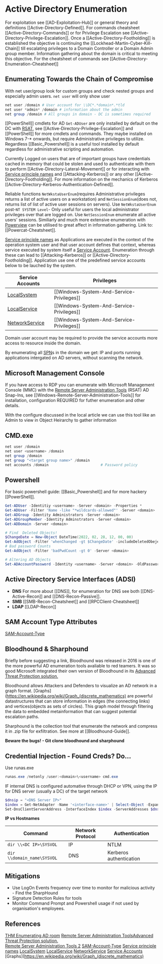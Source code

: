 # Active Directory Enumeration

For exploitation see [[AD-Exploitation-Hub]] or general theory and definitions [[Active-Directory-Defined]]. For commands cheatsheet [[Active-Directory-Commands]] or for Privilege Escalation see [[Active-Directory-Privilege-Escalation]]. Once a [[Active-Directory-Footholding]] is established the objective is continuing the [[Lockhead-Martin-Cyber-Kill-Chain]] till escalating privileges to a Domain Controller or a Domain Admin group member. Information gathering about the domain is critical to meeting this objective. For the cheatsheet of commands see [[Active-Directory-Enumeration-Cheatsheet]]

## Enumerating Towards the Chain of Compromise
With net user/group look for custom groups and check nested groups and especially admin users. `net user` will only show user
```powershell
net user /domain # User account for \\DC*.*domain*.*tld
net user *admin* /domain # information about the admin
net group /domain # All groups in domain - DC is sometimes required
```

[[PowerShell]] cmdlets for AD `Get-ADUser` are only installed by default on the DC with [RSAT](https://docs.microsoft.com/en-us/previous-versions/technet-magazine/gg413289(v=msdn.10)?redirectedfrom=MSDN), see [[Active-Directory-Privilege-Escalation]] and [[PowerShell]] for more cmdlets and commands. They maybe installed on Windows 7-\* onwards, but require Administrative privileges to utilize. Regardless [[Basic_Powershell]] is a useful tool installed by default regardless for administrative scripting and automation. 

Currently Logged on users that are of important groups have credentials cached in memory that could be stolen and used to authenticate with them to perform [[Active-Directory-Lateral-Movement]] or for interacting with [Service principle names](https://docs.microsoft.com/en-us/windows/win32/ad/service-principal-names?redirectedfrom=MSDN) and [[Attacking-Kerberos]] or any other [[Active-Directory-Footholding]]. For more information on the mechanics of Kerberos  [[Active-Directory-Kerberos-Authentication-Defined]].

Reliable functions  `NetWkstaUserEnum`(requires Administrative privileges returns a list of active users on a workstation) and `NetSessionEnum`(does not, returns list of list of active user sessions on servers). Use `NetWkstaUserEnum` post-`NT SYSTEM Level`- Only useful for users the local administrator privileges over that are logged on. Use `NetSessionEnum` enumerate all active users' sessions. Similiarly and much more extensive enumeration with [Powerview](https://github.com/PowerShellMafia/PowerSploit/blob/dev/Recon/PowerView.ps1) can be utilised to great affect in information gathering. Link to: [[Powercat-Cheatsheet]].

[Service principle names](https://docs.microsoft.com/en-us/windows/win32/ad/service-principal-names?redirectedfrom=MSDN) as Applications are executed in the context of the operation system user and that user account defines that context, whereas service executed by system itself a [Service Account](https://docs.microsoft.com/en-us/windows/win32/services/service-user-accounts?redirectedfrom=MSDN).  Enumeration through these can lead to [[Attacking-Kerberos]] or [[Active-Directory-Footholding]]. Application use one of the predefined service accounts below to be lauched by the system.

Service Accounts | Privileges 
--- | ---
[LocalSystem](https://docs.microsoft.com/en-us/windows/win32/services/localsystem-account?redirectedfrom=MSDN) | [[Windows-System-And-Service-Privileges]] 
[LocalService](https://docs.microsoft.com/en-us/windows/win32/services/localservice-account?redirectedfrom=MSDN) | [[Windows-System-And-Service-Privileges]]
[NetworkService](https://docs.microsoft.com/en-us/windows/win32/services/networkservice-account?redirectedfrom=MSDN) | [[Windows-System-And-Service-Privileges]]

Domain user account may be required to provide the service accounts more access to resource inside the domain. 

By enumerating all [SPN](https://docs.microsoft.com/en-us/windows/win32/ad/service-principal-names?redirectedfrom=MSDN)s in the domain we get: IP and ports running applications intergated on AD servers, without scanning the network.

## Microsoft Management Console
If you have access to RDP you can enumerate with Microsoft Management Console (MMC) with the [Remote Server Administration Tools](https://docs.microsoft.com/en-us/powershell/module/activedirectory/?view=windowsserver2022-ps) (RSAT) AD Snap-Ins,  see [[Windows-Remote-Server-Administration-Tools]]
for installation, configuration REQUIRED for futher enumeration and other details.

With the configure discussed in the local article we can use this tool like an Admin to view in Object Heirarchy to gather information

## CMD.exe
```powershell
net user /domain
net user <username> /domain
net group /domain
net group "<target group name>" /domain
net accounts /domain                        # Password policy
```

## Powershell
For basic powershell guide: [[Basic_Powershell]] and for more hackery [[PowerShell]].

```powershell
Get-ADUser -Identitiy <username> -Server <domain> -Properties *
Get-ADUser -Filter 'Name -like "*wildcards-allowed"' -Server <domain> | Format-Table Name,SamAccountName -A
Get-ADGroup -Identity Administrators -Server <domain>
Get-ADGroupMember -Identity Adminstrators -Server <domain>
Get-ADDomain -Server <domain>

# Find  Deleted Objects!
$ChangeDate = New-Object DateTime(2022, 02, 28, 12, 00, 00)
Get-AdObject -Filter 'whenChanged -gt $ChangeDate' -includeDeletedObejects -Server <domain>
# Bad password Counts
Get-AdObject -Filter 'badPwdCount -gt 0' -Server <domain>

# Altering AD Objects
Set-ADAccountPassword -Identity <username> -Server <domain> -OldPassword (CovertTo-SecureString -AsPlainText "<old-password>" -Force) -NewPassword (CovertTo-SecureString -AsPlaintext "<new-paasword>" -Force)
```


## Active Directory Service Interfaces (ADSI)
- **DNS**
For more about [[DNS]], for enumeration for DNS see both 
[[DNS-Active-Recon]] and [[DNS-Recon-Passive]].
- **SMB**
[[SMB-Recon-Cheatsheet]] and [[RPCClient-Cheatsheet]]
- **LDAP**
[[LDAP-Recon]]

## SAM Account Type Attributes
[SAM-Account-Type](https://docs.microsoft.com/en-us/windows/win32/adschema/a-samaccounttype?redirectedfrom=MSDN)


## Bloodhound & Sharphound

Briefly before suggesting a link, Bloodhound was released in 2016 is one of the more powerful AD enumeration tools avaliable to red teamers. It was so good Microsoft integrated their own version of Bloodhound in its [Advanced Threat Protection solution.](https://www.microsoft.com/en-ph/dpa-trustcenter/privacy/advancedthreatprotection)

Bloodhound allows Attackers and Defenders to visualize an AD network in a graph format. [Graphs](https://en.wikipedia.org/wiki/Graph_(discrete_mathematics) are powerful datastructures that can store information in edges (the connecting links) and vertices(objects as sets of circles). This graph model through filtering the data to embedded metainformation that can suggest potential escalation paths.

Sharphound is the collection tool that enumerate the network and compress it in .zip file for exfiltration. See more at [[Bloodhound-Guide]].

**Beware the bugs! - Git clone bloodhound and sharphound**


## Credential Injection - Found Creds? Do...

Use runas.exe
```powershell
runas.exe /netonly /user:<domain>\<username> cmd.exe
```

IF internal DNS is configured automative through DHCP or VPN, using the IP for DNS server (usually a DC) of the target network
```powershell
$dnsip = "<DNS Server IP>"
$index = Get-NetAdapter -Name '<interface-name>' | Select-Object -ExpandProperty 'ifIndex'
Set-DnsClientServerAddress -InterfaceIndex $index -ServerAddresses $dnsip
```

**IP vs Hostnames**

Command  | Network Protocol | Authentication 
--- | --- | ---
`dir \\<DC IP>\SYSVOL` | IP | NTLM
`dir \\domain_name\SYSVOL` | DNS | Kerberos authentication


## Mitigations
- Use LogOn Events frequency over time to monitor for malicious activity - Find the SharpHound
- Signature Detection Rules for tools
- Monitor Command Prompt and Powershell usage if not used by organisation's employees. 


## References
[THM Enumerating AD room](https://tryhackme.com/room/adenumeration)
[Remote Server Administration Tools](https://docs.microsoft.com/en-us/powershell/module/activedirectory/?view=windowsserver2022-ps)[Advanced Threat Protection solution.](https://www.microsoft.com/en-ph/dpa-trustcenter/privacy/advancedthreatprotection)  
[Remote Server Administration Tools 2](https://docs.microsoft.com/en-us/previous-versions/technet-magazine/gg413289(v=msdn.10)?redirectedfrom=MSDN)
[SAM-Account-Type](https://docs.microsoft.com/en-us/windows/win32/adschema/a-samaccounttype?redirectedfrom=MSDN)
[Service principle names](https://docs.microsoft.com/en-us/windows/win32/ad/service-principal-names?redirectedfrom=MSDN)
[LocalSystem](https://docs.microsoft.com/en-us/windows/win32/services/localsystem-account?redirectedfrom=MSDN)
[LocalService](https://docs.microsoft.com/en-us/windows/win32/services/localservice-account?redirectedfrom=MSDN)
[NetworkService](https://docs.microsoft.com/en-us/windows/win32/services/networkservice-account?redirectedfrom=MSDN)
[Service Accounts](https://docs.microsoft.com/en-us/windows/win32/services/service-user-accounts?redirectedfrom=MSDN)
[Graphs](https://en.wikipedia.org/wiki/Graph_(discrete_mathematics)